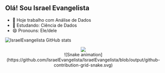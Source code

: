 ## Olá! Sou Israel Evangelista

- 🔭 Hoje trabalho com Análise de Dados
- 🌱 Estudando: Ciência de Dados
- 😄 Pronouns: Ele/dele

![IsraelEvangelista GitHub stats](https://github-readme-stats.vercel.app/api?username=IsraelEvangelista&show_icons=true&theme=transparent)

<div align="center">
  <a href="https://www.linkedin.com/in/israel-evangelista-86231358" target="_blank"><img src="https://img.shields.io/badge/-LinkedIn-%230077B5?style=for-the-badge&logo=linkedin&logoColor=white" target="_blank"></a> 
 	
  <div align="center">
  ![Snake animation](https://github.com/IsraelEvangelista/IsraelEvangelista/blob/output/github-contribution-grid-snake.svg) 
